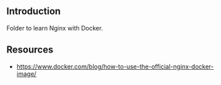 ## Introduction

Folder to learn Nginx with Docker.

## Resources

- <https://www.docker.com/blog/how-to-use-the-official-nginx-docker-image/>
